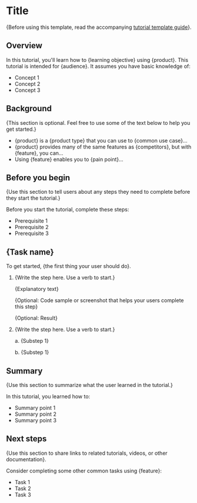 # Title

{Before using this template, read the accompanying [tutorial template guide](tutorial-template-guide)}.

## Overview

In this tutorial, you'll learn how to {learning objective} using {product}. This tutorial is intended for {audience}. It assumes you have basic knowledge of:

* Concept 1
* Concept 2
* Concept 3

## Background

{This section is optional. Feel free to use some of the text below to help you get started.}

* {product} is a {product type} that you can use to {common use case}... 
* {product} provides many of the same features as {competitors}, but with {feature}, you can...
* Using {feature} enables you to {pain point}...

## Before you begin 

{Use this section to tell users about any steps they need to complete before they start the tutorial.}

Before you start the tutorial, complete these steps:

* Prerequisite 1
* Prerequisite 2
* Prerequisite 3

## {Task name}

To get started, {the first thing your user should do}.

1. {Write the step here. Use a verb to start.}

    {Explanatory text}

    {Optional: Code sample or screenshot that helps your users complete this step}

    {Optional: Result}

2. {Write the step here. Use a verb to start.}
   
   a. {Substep 1}

   b. {Substep 1} 



## Summary

{Use this section to summarize what the user learned in the tutorial.}

In this tutorial, you learned how to:

* Summary point 1
* Summary point 2
* Summary point 3

## Next steps

{Use this section to share links to related tutorials, videos, or other documentation}.

Consider completing some other common tasks using {feature}:

* Task 1
* Task 2
* Task 3